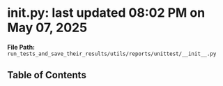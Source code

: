 # __init__.py: last updated 08:02 PM on May 07, 2025

**File Path:** `run_tests_and_save_their_results/utils/reports/unittest/__init__.py`

## Table of Contents
